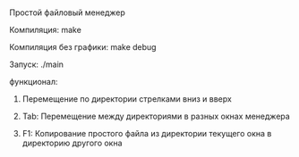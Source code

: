 #
Простой файловый менеджер

Компиляция: make

Компиляция без графики: make debug

Запуск: ./main

функционал:

1) Перемещение по директории стрелками вниз и вверх

2) Tab: Перемещение между директориями в разных окнах менеджера

3) F1: Копирование простого файла из директории текущего окна в директорию другого окна
